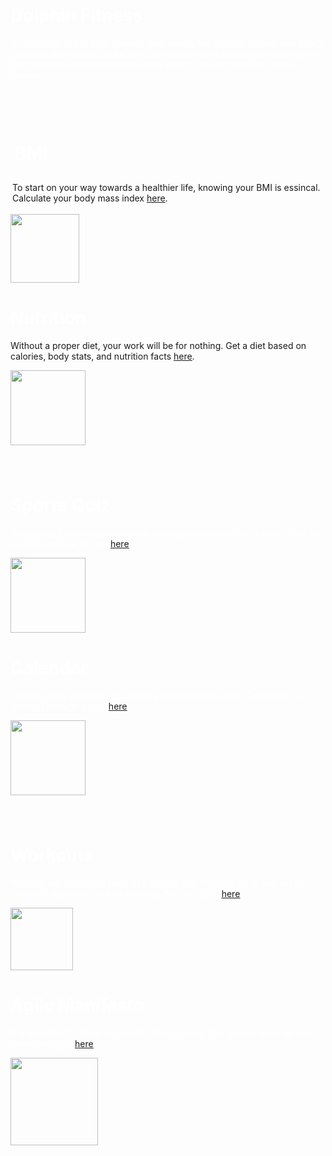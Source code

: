 <script>
  AOS.init();
</script>

<div data-aos="fade-up">
  <div class="row2">
    <div class="column">
      <h1 style="color: white;">Dolphin Fitness</h1>
      <p style="color: white;">An all in one site to help manage your health. We noticed, on our own health journeys, the multiple online tools available to start becoming more healthy. Our mission here is to create an easy way for any to start their fitness journey.</p>
    </div>
  </div>
</div>
<div style="padding: 20px;"></div>
<div data-aos="fade-left">
  <div class="contain">
      <div class="block">
          <h1 style="color: white; padding: 7px;">BMI</h1>
          <p style="padding: 3px"> To start on your way towards a healthier life, knowing your BMI is essincal. Calculate your body mass index <a href="https://jakewarren2414.github.io/dolphins2/bmi#calc"><u>here</u></a>.</p>
          <img width= "110p" height="110" src="https://cdn-icons-png.flaticon.com/512/29/29764.png">
      </div>
      <div class="block">
          <h1 style="color: white;">Nutrition</h1>
          <p style="">Without a proper diet, your work will be for nothing. Get a diet based on calories, body stats, and nutrition facts <a href="https://jakewarren2414.github.io/dolphins2/food#foodtitle"><u>here</u></a>.</p>
          <img width= "120p" height="120" src="https://upload.wikimedia.org/wikipedia/commons/e/e7/Aiga_restaurant_knife-fork_crossed.png">
      </div>
    </div>
</div>
<div style="padding: 20px;"></div>
<div data-aos="fade-right">
  <div class="contain">
    <div class="block">
        <h1 style="color: white;">Sports Quiz</h1>
        <p style="color: white;"> Sometimes becoming intrested in working out comes from a sport. Find the perfect workout for you <a href="https://jakewarren2414.github.io/dolphins2/sportsquiz"><u>here</u></a>.</p>
        <img width= "120p" height="120" src="https://static.vecteezy.com/system/resources/previews/008/513/618/original/smashing-american-football-ball-black-and-white-illustration-png.png">
    </div>
    <div class="block">
        <h1 style="color: white;">Calendar</h1>
        <p style="color: white;">Tracking your workouts and staying accountable is hard. Commit to your workout through a plan <a href="https://jakewarren2414.github.io/dolphins2/calender"><u>here</u></a>.</p>
        <img width= "120p" height="120" src="https://cdn-icons-png.flaticon.com/512/42/42371.png">
    </div>
  </div>
</div>
<div style="padding: 20px;"></div>
<div data-aos="fade-left">
  <div class="contain">
    <div class="block">
        <h1 style="color: white;">Workouts</h1>
        <p style="color: white;">Working out is the backbone of a healthy life. With this page you will be informed about the perfect workouts for you. Click <a href="https://jakewarren2414.github.io/dolphins2/workout"><u>here</u></a>.</p>
        <img width= "100p" height="100" src="https://www.pngall.com/wp-content/uploads/5/Workout-PNG-Free-Download.png">
    </div>
    <div class="block">
        <h1 style="color: white;">Agile Manifesto</h1>
        <p style="color: white;">It is important to know our beliefs about coding. Our beliefs are in an agile manifesto right <a href="https://jakewarren2414.github.io/dolphins2/gallery"><u>here</u></a>.</p>
        <img width= "140p" height="140" src="https://freesvg.org/img/activity.png">
    </div>
  </div>
</div>